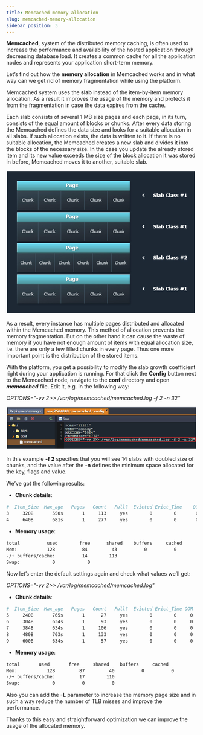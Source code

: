 ```yaml
---
title: Memcached memory allocation
slug: memcached-memory-allocation
sidebar_position: 3
---
```


**Memcached**, system of the distributed memory caching, is often used to increase the performance and availability of the hosted application through decreasing database load. It creates a common cache for all the application nodes and represents your application short-term memory.

Let’s find out how the **memory allocation** in Memcached works and in what way can we get rid of memory fragmentation while using the platform.

Memcached system uses the **slab** instead of the item-by-item memory allocation. As a result it improves the usage of the memory and protects it from the fragmentation in case the data expires from the cache.

Each slab consists of several 1 MB size pages and each page, in its turn, consists of the equal amount of blocks or chunks. After every data storing the Memcached defines the data size and looks for a suitable allocation in all slabs. If such allocation exists, the data is written to it. If there is no suitable allocation, the Memcached creates a new slab and divides it into the blocks of the necessary size. In the case you update the already stored item and its new value exceeds the size of the block allocation it was stored in before, Memcached moves it to another, suitable slab.

<div style={{
    display:'flex',
    justifyContent: 'center',
    margin: '0 0 1rem 0'
}}>

![Locale Dropdown](./img/MemcachedMemoryAllocation/1.png)

</div>

As a result, every instance has multiple pages distributed and allocated within the Memcached memory. This method of allocation prevents the memory fragmentation. But on the other hand it can cause the waste of memory if you have not enough amount of items with equal allocation size, i.e. there are only a few filled chunks in every page. Thus one more important point is the distribution of the stored items.

With the platform, you get a possibility to modify the slab growth coefficient right during your application is running. For that click the **Config** button next to the Memcached node, navigate to the **conf** directory and open ***memcached*** file. Edit it, e.g. in the following way:

*OPTIONS="-vv 2>> /var/log/memcached/memcached.log -f 2 -n 32"*

<div style={{
    display:'flex',
    justifyContent: 'center',
    margin: '0 0 1rem 0'
}}>

![Locale Dropdown](./img/MemcachedMemoryAllocation/memcached-config.png)

</div>

In this example **-f 2** specifies that you will see 14 slabs with doubled size of chunks, and the value after the **-n** defines the minimum space allocated for the key, flags and value.

We’ve got the following results:

- **Chunk details**:

```bash
#  Item_Size  Max_age   Pages   Count   Full?  Evicted Evict_Time    OOM
3     320B       550s       1     113     yes        0        0       0
4     640B       681s       1     277     yes        0        0       0
```

- **Memory usage**:

```bash
total          used        free      shared    buffers     cached
Mem:           128          84         43          0          0         70
-/+ buffers/cache:          14        113
Swap:            0            0
```

Now let’s enter the default settings again and check what values we’ll get:

*OPTIONS="-vv 2>> /var/log/memcached/memcached.log"*

- **Chunk details**:

```bash
#  Item_Size  Max_age   Pages   Count   Full?  Evicted Evict_Time OOM
5     240B       765s       1      27     yes        0        0     0
6     304B       634s       1      93     yes        0        0     0
7     384B       634s       1     106     yes        0        0     0
8     480B       703s       1     133     yes        0        0     0
9     600B       634s       1      57     yes        0        0     0
```

- **Memory usage**:
```bash
total       used       free     shared    buffers     cached
Mem:           128         87         40          0          0         70
-/+ buffers/cache:         17        110
Swap:            0          0          0
```

Also you can add the **-L** parameter to increase the memory page size and in such a way reduce the number of TLB misses and improve the performance.

Thanks to this easy and straightforward optimization we can improve the usage of the allocated memory.